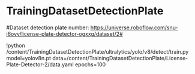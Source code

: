 # TrainingDatasetDetectionPlate

#Dataset detection plate number: https://universe.roboflow.com/snu-i6ovv/license-plate-detector-ogxxg/dataset/2# 


!python /content/TrainingDatasetDetectionPlate/ultralytics/yolo/v8/detect/train.py model=yolov8n.pt data=/content/TrainingDatasetDetectionPlate/License-Plate-Detector-2/data.yaml epochs=100

